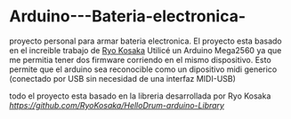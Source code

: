 # Arduino---Bateria-electronica-
proyecto personal para armar bateria electronica.
El proyecto esta basado en el increible trabajo de [Ryo Kosaka](https://www.instructables.com/Arduino-Minimal-Drum-Kit/)
Utilicé un Arduino Mega2560 ya que me permitia tener dos firmware corriendo en el mismo dispositivo.
Esto permite que el arduino sea reconocible como un dipositivo midi generico (conectado por USB sin necesidad de una interfaz MIDI-USB)

todo el proyecto esta basado en la libreria desarrollada por Ryo Kosaka
_https://github.com/RyoKosaka/HelloDrum-arduino-Library_
